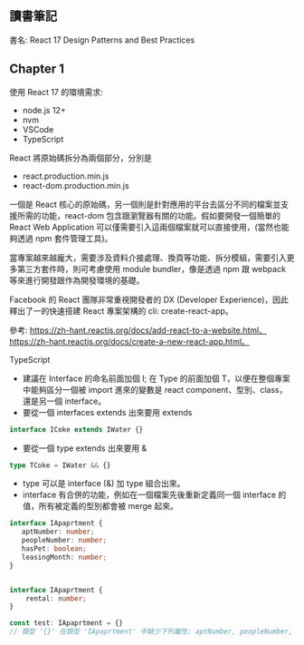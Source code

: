 ## 讀書筆記

書名: React 17 Design Patterns and Best Practices

## Chapter 1

使用 React 17 的環境需求:
* node.js 12+
* nvm
* VSCode
* TypeScript

React 將原始碼拆分為兩個部分，分別是

* react.production.min.js
* react-dom.production.min.js

一個是 React 核心的原始碼，另一個則是針對應用的平台去區分不同的檔案並支援所需的功能，react-dom 包含跟瀏覽器有關的功能。假如要開發一個簡單的 React Web Application 可以僅需要引入這兩個檔案就可以直接使用，(當然也能夠透過 npm 套件管理工具)。

當專案越來越龐大，需要涉及資料介接處理、換頁等功能、拆分模組，需要引入更多第三方套件時，則可考慮使用 module bundler，像是透過 npm 跟 webpack 等來進行開發跟作為開發環境的基礎。

Facebook 的 React 團隊非常重視開發者的 DX (Developer Experience)，因此釋出了一的快速搭建 React 專案架構的 cli: create-react-app。

參考: https://zh-hant.reactjs.org/docs/add-react-to-a-website.html、https://zh-hant.reactjs.org/docs/create-a-new-react-app.html。


TypeScript

* 建議在 Interface 的命名前面加個 I; 在 Type 的前面加個 T，以便在整個專案中能夠區分一個被 import 進來的變數是 react component、型別、class，還是另一個 interface。
* 要從一個 interfaces extends 出來要用 extends

```ts
interface ICoke extends IWater {}
```

* 要從一個 type extends 出來要用 &

```ts
type TCoke = IWater && {}
```
* type 可以是 interface (&) 加 type 組合出來。
* interface 有合併的功能，例如在一個檔案先後重新定義同一個 interface 的值，所有被定義的型別都會被 merge 起來。

```ts
interface IApaprtment {
   aptNumber: number;
   peopleNumber: number;
   hasPet: boolean;
   leasingMonth: number; 
}


interface IApaprtment {
    rental: number;
}

const test: IApaprtment = {}
// 類型 '{}' 在類型 'IApaprtment' 中缺少下列屬性: aptNumber, peopleNumber, hasPet, leasingMonth, rental ts(2739)

```